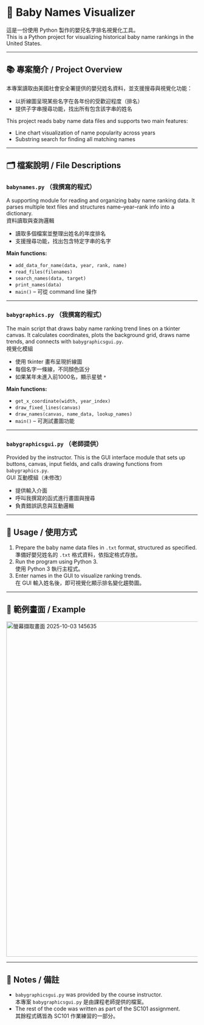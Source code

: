 # 👶 Baby Names Visualizer  
這是一份使用 Python 製作的嬰兒名字排名視覺化工具。  
This is a Python project for visualizing historical baby name rankings in the United States.

---

## 📚 專案簡介 / Project Overview  
本專案讀取由美國社會安全署提供的嬰兒姓名資料，並支援搜尋與視覺化功能：  
- 以折線圖呈現某些名字在各年份的受歡迎程度（排名）  
- 提供子字串搜尋功能，找出所有包含該字串的姓名  

This project reads baby name data files and supports two main features:
- Line chart visualization of name popularity across years  
- Substring search for finding all matching names  

---

## 🗂️ 檔案說明 / File Descriptions

### `babynames.py` （我撰寫的程式）
A supporting module for reading and organizing baby name ranking data.
It parses multiple text files and structures name–year–rank info into a dictionary.  
資料讀取與查詢邏輯  
- 讀取多個檔案並整理出姓名的年度排名  
- 支援搜尋功能，找出包含特定字串的名字  

**Main functions:**
- `add_data_for_name(data, year, rank, name)`
- `read_files(filenames)`
- `search_names(data, target)`
- `print_names(data)`
- `main()` – 可從 command line 操作

---

### `babygraphics.py` （我撰寫的程式）  
The main script that draws baby name ranking trend lines on a tkinter canvas. 
It calculates coordinates, plots the background grid, draws name trends, and connects with `babygraphicsgui.py`.  
視覺化模組  
- 使用 tkinter 畫布呈現折線圖  
- 每個名字一條線，不同顏色區分  
- 如果某年未進入前1000名，顯示星號 `*`  

**Main functions:**
- `get_x_coordinate(width, year_index)`
- `draw_fixed_lines(canvas)`
- `draw_names(canvas, name_data, lookup_names)`
- `main()` – 可測試畫圖功能

---

### `babygraphicsgui.py` （老師提供）  
Provided by the instructor. This is the GUI interface module that sets up buttons, 
canvas, input fields, and calls drawing functions from `babygraphics.py`.  
GUI 互動模組（未修改）  
- 提供輸入介面  
- 呼叫我撰寫的函式進行畫圖與搜尋  
- 負責錯誤訊息與互動邏輯

---

## 🔧 Usage / 使用方式  

1. Prepare the baby name data files in `.txt` format, structured as specified.  
   準備好嬰兒姓名的 `.txt` 格式資料，依指定格式存放。  
2. Run the program using Python 3.  
   使用 Python 3 執行主程式。  
3. Enter names in the GUI to visualize ranking trends.  
   在 GUI 輸入姓名後，即可視覺化顯示排名變化趨勢圖。

---

## 📌 範例畫面 / Example


<img width="1352" height="882" alt="螢幕擷取畫面 2025-10-03 145635" src="https://github.com/user-attachments/assets/cde27fc3-6bf6-4696-b802-1131aa061edb" />



---

## 📌 Notes / 備註

- `babygraphicsgui.py` was provided by the course instructor.  
  本專案 `babygraphicsgui.py` 是由課程老師提供的檔案。  
- The rest of the code was written as part of the SC101 assignment.  
  其餘程式碼皆為 SC101 作業練習的一部分。   

